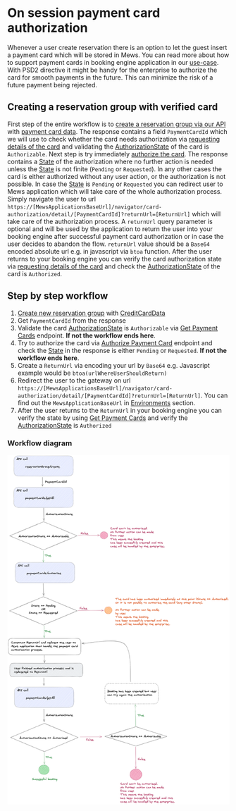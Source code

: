 # On session payment card authorization

Whenever a user create reservation there is an option to let the guest insert a payment card which will be stored in Mews.
You can read more about how to support payment cards in booking engine application in our [use-case](./how-to-support-payment-cards-in-booking-engine-application.md).
With PSD2 directive it might be handy for the enterprise to authorize the card for smooth payments in the future. This can minimize
the risk of a future payment being rejected.

## Creating a reservation group with verified card

First step of the entire workflow is to [create a reservation group via our API](../operations.md#create-reservation-group) with [payment card data](./how-to-support-payment-cards-in-booking-engine-application.md).
The response contains a field `PaymentCardId` which we will use to check whether the card needs authorization via [requesting details of the card](../operations.md#get-payment-cards) and validating the [AuthorizationState](../operations.md#authorization-state) of the card is `Authorizable`.
Next step is try immediately [authorize the card](../operations.md#authorize-payment-card). The response contains a [State](../operations.md#payment-card-authorization-state) of the authorization where no further action is needed unless the [State](../operations.md#payment-card-authorization-state) is not finite (`Pending` or `Requested`). In any other cases the card is either authorized without any
user action, or the authorization is not possible. In case the [State](../operations.md#payment-card-authorization-state) is `Pending` or `Requested` you can redirect user to Mews application which will take care of the whole authorization process. Simply navigate the user to url `https://[MewsApplicationsBaseUrl]/navigator/card-authorization/detail/[PaymentCardId]?returnUrl=[ReturnUrl]` which will take care of the authorization process.
A `returnUrl` query parameter is optional and will be used by the application to return the user into your booking engine after successful payment card authorization or in case the user decides to abandon the flow. `returnUrl` value should be a `Base64` encoded absolute url e.g. in javascript via `btoa` function.
After the user returns to your booking engine you can verify the card authorization state via [requesting details of the card](../operations.md#get-payment-cards) and check the [AuthorizationState](../operations.md#authorization-state) of the card is `Authorized`.

## Step by step workflow
1. [Create new reservation group](../operations.md#request-apibaseurlapidistributorv1reservationgroupscreate) with [CreditCardData](../operations.md#creditcarddata)
2. Get `PaymentCardId` from the response
3. Validate the card [AuthorizationState](../operations.md#authorization-state) is `Authorizable` via [Get Payment Cards](../operations.md#get-payment-cards) endpoint. **If not the workflow ends here**.
4. Try to authorize the card via [Authorize Payment Card](../operations.md#authorize-payment-card) endpoint and check the [State](../operations.md#payment-card-authorization-state) in the response is either `Pending` or `Requested`. **If not the workflow ends here**.
5. Create a `ReturnUrl` via encoding your url by `Base64` e.g. Javascript example would be `btoa(urlWhereUserShouldReturn)`
6. Redirect the user to the gateway on url `https://[MewsApplicationsBaseUrl]/navigator/card-authorization/detail/[PaymentCardId]?returnUrl=[ReturnUrl]`. You can find out the `MewsApplicationBaseUrl` in [Environments](../environments.md) section.
7. After the user returns to the `ReturnUrl` in your booking engine you can verify the state by using [Get Payment Cards](../operations.md#get-payment-cards) and verify the [AuthorizationState](../operations.md#authorization-state) is `Authorized`

### Workflow diagram

![](./assets/images/on-session-payment-card-authorization-flow.png)

